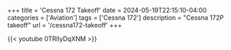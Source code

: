 +++
title = 'Cessna 172 Takeoff'
date = 2024-05-19T22:15:10-04:00
categories = ['Aviation']
tags = ['Cessna 172']
description = "Cessna 172P takeoff"
url = '/cessna172-takeoff'
+++

{{< youtube 0TRlIyDqXNM >}}
